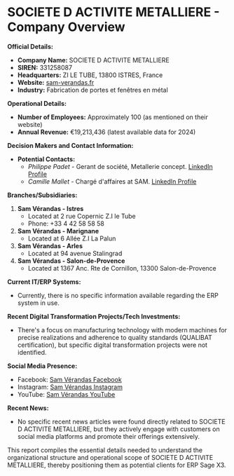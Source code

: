# SOCIETE D ACTIVITE METALLIERE - Company Overview

**Official Details:**
- **Company Name:** SOCIETE D ACTIVITE METALLIERE
- **SIREN:** 331258087
- **Headquarters:** ZI LE TUBE, 13800 ISTRES, France
- **Website:** [sam-verandas.fr](https://www.sam-verandas.fr/)
- **Industry:** Fabrication de portes et fenêtres en métal

**Operational Details:**
- **Number of Employees:** Approximately 100 (as mentioned on their website)
- **Annual Revenue:** €19,213,436 (latest available data for 2024)

**Decision Makers and Contact Information:**
- **Potential Contacts:**
  - *Philippe Padet* - Gerant de société, Metallerie concept. [LinkedIn Profile](https://fr.linkedin.com/in/philippe-padet)
  - *Camille Mallet* - Chargé d'affaires at SAM. [LinkedIn Profile](https://fr.linkedin.com/in/camille-mallet-0891a477)

**Branches/Subsidiaries:**
1. **Sam Vérandas - Istres**
   - Located at 2 rue Copernic Z.I le Tube
   - Phone: +33 4 42 58 58 58
2. **Sam Vérandas - Marignane**
   - Located at 6 Allée Z.I La Palun
3. **Sam Vérandas - Arles**
   - Located at 94 avenue Stalingrad
4. **Sam Vérandas - Salon-de-Provence**
   - Located at 1367 Anc. Rte de Cornillon, 13300 Salon-de-Provence

**Current IT/ERP Systems:**
- Currently, there is no specific information available regarding the ERP system in use.

**Recent Digital Transformation Projects/Tech Investments:**
- There's a focus on manufacturing technology with modern machines for precise realizations and adherence to quality standards (QUALIBAT certification), but specific digital transformation projects were not identified.

**Social Media Presence:**
- Facebook: [Sam Vérandas Facebook](https://www.facebook.com/SAM.Verandas)
- Instagram: [Sam Vérandas Instagram](https://www.instagram.com/samdepuis1985/)
- YouTube: [Sam Vérandas YouTube](https://www.youtube.com/channel/UCRqVwQpVp9EKjSkKb4OUcuA)

**Recent News:**
- No specific recent news articles were found directly related to SOCIETE D ACTIVITE METALLIERE, but they actively engage with customers on social media platforms and promote their offerings extensively.

This report compiles the essential details needed to understand the organizational structure and operational scope of SOCIETE D ACTIVITE METALLIERE, thereby positioning them as potential clients for ERP Sage X3.
```